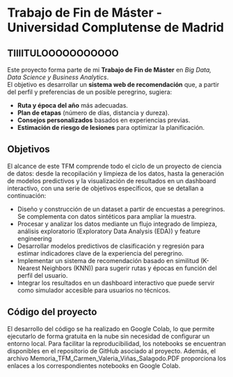 # Trabajo de Fin de Máster - Universidad Complutense de Madrid


##  TIIIITULOOOOOOOOOOO
Este proyecto forma parte de mi **Trabajo de Fin de Máster** en *Big Data, Data Science y Business Analytics*.  
El objetivo es desarrollar un **sistema web de recomendación** que, a partir del perfil y preferencias de un posible peregrino, sugiera:
- **Ruta y época del año** más adecuadas.
- **Plan de etapas** (número de días, distancia y dureza).
- **Consejos personalizados** basados en experiencias previas.
- **Estimación de riesgo de lesiones** para optimizar la planificación.


## Objetivos
El alcance de este TFM comprende todo el ciclo de un proyecto de ciencia de datos: desde la recopilación y limpieza de los datos, hasta la generación de modelos predictivos y la visualización de resultados en un dashboard interactivo, con una serie de objetivos específicos, que se detallan a continuación:


-  Diseño y construcción de un dataset a partir de encuestas a peregrinos. Se complementa con datos sintéticos para ampliar la muestra.
-  Procesar y analizar los datos mediante un flujo integrado de limpieza, análisis exploratorio (Exploratory Data Analysis (EDA)) y feature engineering
-  Desarrollar modelos predictivos de clasificación y regresión para estimar indicadores clave de la experiencia del peregrino.
-  Implementar un sistema de recomendación basado en similitud (K-Nearest Neighbors (KNN)) para sugerir rutas y épocas en función del perfil del usuario.
-  Integrar los resultados en un dashboard interactivo que puede servir como simulador accesible para usuarios no técnicos.

## Código del proyecto
El desarrollo del código se ha realizado en Google Colab, lo que permite ejecutarlo de forma gratuita en la nube sin necesidad de configurar un entorno local. Para facilitar la reproducibilidad, los notebooks se encuentran disponibles en el repositorio de GitHub asociado al proyecto. Además, el archivo Memoria_TFM_Carmen_Valeria_Viñas_Salagodo.PDF proporciona los enlaces a los correspondientes notebooks en Google Colab.

